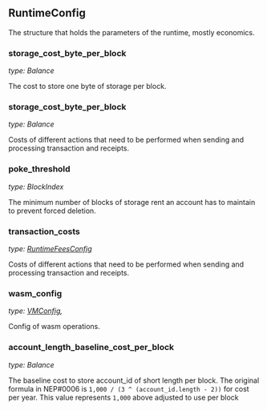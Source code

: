 
## RuntimeConfig

The structure that holds the parameters of the runtime, mostly economics.

### storage_cost_byte_per_block

_type: Balance_

The cost to store one byte of storage per block.

### storage_cost_byte_per_block

_type: Balance_

Costs of different actions that need to be performed when sending and processing transaction
and receipts.

### poke_threshold

_type: BlockIndex_

The minimum number of blocks of storage rent an account has to maintain to prevent forced deletion.

### transaction_costs

_type: [RuntimeFeesConfig](RuntimeFeeConfig.md)_

Costs of different actions that need to be performed when sending and processing transaction and receipts.

### wasm_config

_type: [VMConfig](VMConfig.md),_

Config of wasm operations.

### account_length_baseline_cost_per_block

_type: Balance_

The baseline cost to store account_id of short length per block.
The original formula in NEP#0006 is `1,000 / (3 ^ (account_id.length - 2))` for cost per year.
This value represents `1,000` above adjusted to use per block

